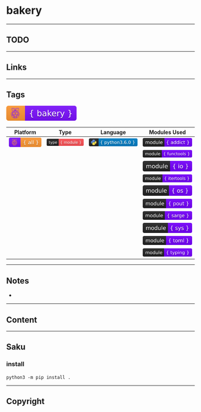 # bakery

***

## TODO



***

## Links



***

## Tags

[![](tags/project/bakery.svg)](https://github.com/shadowrylander/bakery)

| Platform | Type | Language | Modules Used |
| - | - | - | - |
| ![](tags/platform/all.svg) | ![](tags/type/module.svg) | [![](tags/language/python3.6.0.svg)](https://www.python.org/downloads/release/python-360/) | [![](tags/modules_used/addict.svg)](https://github.com/mewwts/addict) |
|  |  |  | [![](tags/modules_used/functools.svg)](https://docs.python.org/3/library/functools.html) |
|  |  |  | [![](tags/modules_used/io.svg)](https://docs.python.org/3/library/functools.html)
|  |  |  | [![](tags/modules_used/itertools.svg)](https://docs.python.org/3/library/itertools.html)
|  |  |  | [![](tags/modules_used/os.svg)](https://docs.python.org/3/library/os.html) |
|  |  |  | [![](tags/modules_used/pout.svg)](https://github.com/Jaymon/pout) |
|  |  |  | [![](tags/modules_used/sarge.svg)](https://bitbucket.org/vinay.sajip/sarge/src/default/) |
|  |  |  | [![](tags/modules_used/sys.svg)](https://docs.python.org/3/library/sys.html) |
|  |  |  | [![](tags/modules_used/toml.svg)](https://github.com/toml-lang/toml) |
|  |  |  | [![](tags/modules_used/typing.svg)](https://docs.python.org/3/library/typing.html) |

***

## Notes

*

***

## Content



***

## Saku

<!-- saku start -->

### install

    python3 -m pip install .

<!-- saku end -->

***

## Copyright
